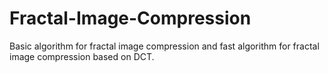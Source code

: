 # Fractal-Image-Compression
Basic algorithm for fractal image compression and fast algorithm for fractal image compression based on DCT.
